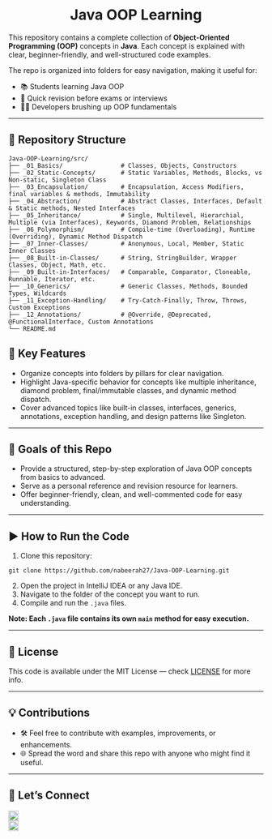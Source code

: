 <h1 align="center"> Java OOP Learning </h1>

This repository contains a complete collection of **Object-Oriented Programming (OOP)** concepts in **Java**.
Each concept is explained with clear, beginner-friendly, and well-structured code examples.

The repo is organized into folders for easy navigation, making it useful for:

- 📚 Students learning Java OOP
- 🔄 Quick revision before exams or interviews
- 👩‍💻 Developers brushing up OOP fundamentals

---

## 📂 Repository Structure

```
Java-OOP-Learning/src/
├── _01_Basics/                # Classes, Objects, Constructors
├── _02_Static-Concepts/       # Static Variables, Methods, Blocks, vs Non-static, Singleton Class
├── _03_Encapsulation/         # Encapsulation, Access Modifiers, final variables & methods, Immutability
├── _04_Abstraction/           # Abstract Classes, Interfaces, Default & Static methods, Nested Interfaces
├── _05_Inheritance/           # Single, Multilevel, Hierarchial, Multiple (via Interfaces), Keywords, Diamond Problem, Relationships
├── _06_Polymorphism/          # Compile-time (Overloading), Runtime (Overriding), Dynamic Method Dispatch
├── _07_Inner-Classes/         # Anonymous, Local, Member, Static Inner Classes
├── _08_Built-in-Classes/      # String, StringBuilder, Wrapper Classes, Object, Math, etc.
├── _09_Built-in-Interfaces/   # Comparable, Comparator, Cloneable, Runnable, Iterator, etc.
├── _10_Generics/              # Generic Classes, Methods, Bounded Types, Wildcards
├── _11_Exception-Handling/    # Try-Catch-Finally, Throw, Throws, Custom Exceptions
├── _12_Annotations/           # @Override, @Deprecated, @FunctionalInterface, Custom Annotations
└── README.md
```

## 🚀 Key Features

- Organize concepts into folders by pillars for clear navigation.
- Highlight Java-specific behavior for concepts like multiple inheritance, diamond problem, final/immutable classes, and dynamic method dispatch.
- Cover advanced topics like built-in classes, interfaces, generics, annotations, exception handling, and design patterns like Singleton.


---

## 🎯 Goals of this Repo

- Provide a structured, step-by-step exploration of Java OOP concepts from basics to advanced.
- Serve as a personal reference and revision resource for learners.
- Offer beginner-friendly, clean, and well-commented code for easy understanding.

---

## ▶️ How to Run the Code

1. Clone this repository:

```
git clone https://github.com/nabeerah27/Java-OOP-Learning.git
```

2. Open the project in IntelliJ IDEA or any Java IDE. 
3. Navigate to the folder of the concept you want to run.
4. Compile and run the `.java` files. 

**Note: Each `.java` file contains its own `main` method for easy execution.**

---

## 📝 License

This code is available under the MIT License — check [LICENSE](LICENSE) for more info.

---

## 💡 Contributions

- 🛠️ Feel free to contribute with examples, improvements, or enhancements.
- 🌐 Spread the word and share this repo with anyone who might find it useful.

---

## 🔗 Let’s Connect

<div>
  <a href="https://github.com/nabeerah27">
    <img src="https://img.shields.io/badge/GitHub-nabeerah27-black?logo=github&logoColor=white" alt="GitHub" height="20">
  </a>
</div>

<div>
  <a href="https://www.linkedin.com/in/nabeerah27">
    <img src="https://img.shields.io/badge/LinkedIn-nabeerah27-blue?logo=linkedin&logoColor=white" alt="LinkedIn" height="20">
  </a>
</div>


